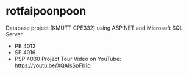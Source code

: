 # rotfaipoonpoon
Database project (KMUTT CPE332) using ASP.NET and Microsoft SQL Server
- PB 4012
- SP 4016
- PSP 4030
Project Tour Video on YouTube: https://youtu.be/XQAIsSpFb1o
